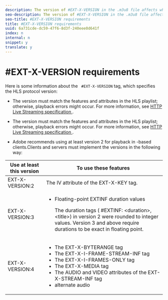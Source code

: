 ```yaml
---
description: The version of #EXT-X-VERSION in the .m3u8 file affects what features are available to your application and what EXT tags are valid in your playlist/manifest.
seo-description: The version of #EXT-X-VERSION in the .m3u8 file affects what features are available to your application and what EXT tags are valid in your playlist/manifest.
seo-title: #EXT-X-VERSION requirements
title: #EXT-X-VERSION requirements
uuid: 6a731cde-dc59-47f6-8d3f-240eee0d641f
index: n
internal: n
snippet: y
translate: y
---
```


# #EXT-X-VERSION requirements


<a id="section_8850183988124049A001758F117AD3A6"></a>

Here is some information about the ` #EXT-X-VERSION` tag, which specifies the HLS protocol version: 

* The version must match the features and attributes in the HLS playlist; otherwise, playback errors might occur. For more information, see [ HTTP Live Streaming specification ](https://datatracker.ietf.org/doc/draft-pantos-http-live-streaming/?include_text=1). 

* The version must match the features and attributes in the HLS playlist; otherwise, playback errors might occur. For more information, see [ HTTP Live Streaming specification ](https://datatracker.ietf.org/doc/draft-pantos-http-live-streaming/?include_text=1). 

* Adobe recommends using at least version 2 for playback in  <!-- PH element: phrases/primetime-sdk-name --> -based clients.Clients and servers must implement the versions in the following way: 

<table frame="all" colsep="1" rowsep="1" id="table_62EB98EDD9DE49EC84CB1C7D59BC40E6"> 
 <thead> 
  <tr rowsep="1"> 
   <th colname="1" class="entry"> Use at least this version </th> 
   <th colname="2" class="entry"> To use these features </th> 
  </tr> 
 </thead>
 <tbody> 
  <tr rowsep="1"> 
   <td colname="1"> <span class="codeph"> EXT-X-VERSION:2 </span> </td> 
   <td colname="2"> The IV attribute of the <span class="codeph"> EXT-X-KEY </span> tag. </td> 
  </tr> 
  <tr rowsep="1"> 
   <td colname="1"> <span class="codeph"> EXT-X-VERSION:3 </span> </td> 
   <td colname="2"> 
    <ul id="ul_C9500D3F934848639C204BF248F139FF"> 
     <li id="li_535A7E3FABCB46FE872A7EA5DE2A1784">Floating-point <span class="codeph"> EXTINF </span> duration values <p>The duration tags ( <span class="codeph"> #EXTINF: </span>&lt;duration&gt;,&lt;title&gt;) in version 2 were rounded to integer values. Version 3 and above require durations to be exact in floating point. </p> </li> 
    </ul> </td> 
  </tr> 
  <tr rowsep="0"> 
   <td colname="1"> <p> <span class="codeph"> EXT-X-VERSION:4 </span> </p> </td> 
   <td colname="2"> <p> 
     <ul id="ul_642834D8F1A64F5682B7B8E71D0F522A"> 
      <li id="li_2FD4DBB5381E475ABE62161647EAB0C3">The <span class="codeph"> EXT-X-BYTERANGE </span> tag </li> 
      <li id="li_47C712DCD4E3417180B3135A3E0AD742">The <span class="codeph"> EXT-X-I-FRAME-STREAM-INF </span> tag </li> 
      <li id="li_70A264713EE74078BAAB3CA95ACF8FAF">The <span class="codeph"> EXT-X-I-FRAMES-ONLY </span> tag </li> 
      <li id="li_BC4A80A0C30847BEAEA508D8A735A71A">The <span class="codeph"> EXT-X-MEDIA </span> tag </li> 
      <li id="li_46742583C61F4EBE89111BF3454D75F0">The <span class="codeph"> AUDIO </span> and <span class="codeph"> VIDEO </span> attributes of the <span class="codeph"> EXT-X-STREAM-INF </span> tag </li> 
      <li id="li_7CCEFD4E49264B3CB3800AC408F37817"> 
       <ph conkeyref="phrases/primetime-sdk-name" /> alternate audio </li> 
     </ul> </p> </td> 
  </tr> 
 </tbody> 
</table>


